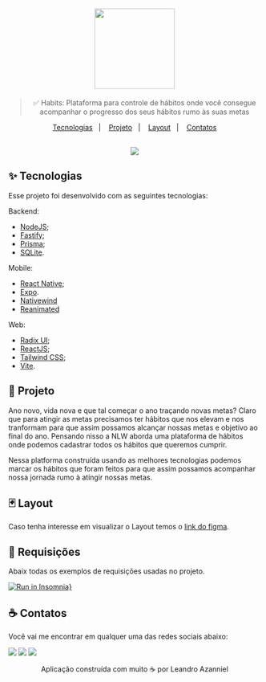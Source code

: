 <div align="center">
  <h1>
    <img width="160" src="https://user-images.githubusercontent.com/71537090/214677167-2e9f5abe-2268-4b86-8598-ad53ff883f51.png" />
  </h1>
  
  > ✅ Habits: Plataforma para controle de hábitos onde você consegue acompanhar o progresso dos seus hábitos rumo às suas metas
  
  <p align="center">
    <a href="#-tecnologias">Tecnologias</a>&nbsp;&nbsp;&nbsp;|&nbsp;&nbsp;&nbsp;
    <a href="#-projeto">Projeto</a>&nbsp;&nbsp;&nbsp;|&nbsp;&nbsp;&nbsp;
    <a href="#-layout">Layout</a>&nbsp;&nbsp;&nbsp;|&nbsp;&nbsp;&nbsp;
    <a href="#-contatos">Contatos</a>
  </p>
  
  <br />
 
  <img src="https://user-images.githubusercontent.com/71537090/214677448-2d420315-4736-49ff-97f8-6614b1e32310.png" />
</div>

## ✨ Tecnologias

Esse projeto foi desenvolvido com as seguintes tecnologias:

Backend:
- [NodeJS](https://nodejs.org/en/);
- [Fastify](https://www.fastify.io/);
- [Prisma](https://www.prisma.io/);
- [SQLite](https://www.sqlite.org/index.html).

Mobile:
- [React Native](https://reactnative.dev/);
- [Expo](https://docs.expo.dev/).
- [Nativewind](https://www.nativewind.dev/)
- [Reanimated](https://docs.swmansion.com/react-native-reanimated/)

Web: 
- [Radix UI](https://www.radix-ui.com/);
- [ReactJS](https://pt-br.reactjs.org/);
- [Tailwind CSS](https://tailwindcss.com/);
- [Vite](https://vitejs.dev/).

## 🧪 Projeto

Ano novo, vida nova e que tal começar o ano traçando novas metas? Claro que para atingir as metas precisamos ter hábitos que nos elevam e nos tranformam para que assim
possamos alcançar nossas metas e objetivo ao final do ano. Pensando nisso a NLW aborda uma plataforma de hábitos onde podemos cadastrar todos os hábitos que 
queremos cumprir. 

Nessa platforma construída usando as melhores tecnologias podemos marcar os hábitos que foram feitos para que assim possamos acompanhar nossa jornada rumo à atingir nossas metas.

## 🃏 Layout

Caso tenha interesse em visualizar o Layout temos o [link do figma](https://www.figma.com/file/dXo7vfdheY0HOCTYdJ8Qej/Habits---NLW-IGNITE?node-id=6%3A344&t=gi2JHCST9i8AQyjI-1).

## 🤿 Requisições

Abaix todas os exemplos de requisições usadas no projeto.

[![Run in Insomnia}](https://insomnia.rest/images/run.svg)](https://insomnia.rest/run/?label=NLW-SETUP&uri=https%3A%2F%2Fgithub.com%2FAzanniel%2Fnlw-setup-habits%2Fblob%2Fmain%2Fserver%2FInsomnia.json)

## ☕ Contatos

Você vai me encontrar em qualquer uma das redes sociais abaixo:

<a href = "mailto: leo.azannielttt@gmail.com"><img src="https://img.shields.io/badge/-Gmail-%23EA4335?style=for-the-badge&logo=gmail&logoColor=white" target="_blank" margin-right="10px"></a>
<a href="https://www.linkedin.com/in/leandroazanniel/" target="_blank"><img src="https://img.shields.io/badge/-LinkedIn-%230077B5?style=for-the-badge&logo=linkedin&logoColor=white" target="_blank"></a>
<a href="https://api.whatsapp.com/send?phone=5592985406269" target="_blank"><img src="https://img.shields.io/badge/-WhatsApp-%25D366?style=for-the-badge&logo=whatsapp&logoColor=white" target="_blank"></a>


<p align="center">Aplicação construída com muito ☕ por Leandro Azanniel</p>
